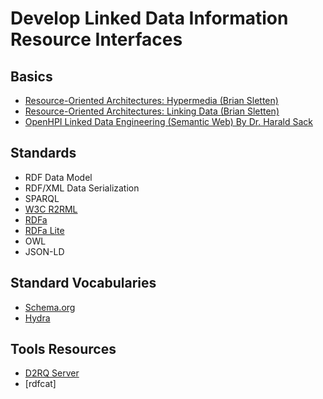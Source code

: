 # Develop Linked Data Information Resource Interfaces

## Basics

* [Resource-Oriented Architectures: Hypermedia (Brian Sletten)](https://learning.oreilly.com/videos/resource-oriented-architectures-hypermedia/9781491924877)
* [Resource-Oriented Architectures: Linking Data (Brian Sletten)](https://learning.oreilly.com/videos/resource-oriented-architectures-linking/9781491924884)
* [OpenHPI Linked Data Engineering (Semantic Web) By Dr.  Harald Sack](https://www.youtube.com/playlist?list=PLoOmvuyo5UAfY6jb46jCpMoqb-dbVewxg)


## Standards

* RDF Data Model
* RDF/XML Data Serialization
* SPARQL
* [W3C R2RML](https://www.w3.org/TR/r2rml/)
* [RDFa](https://rdfa.info/)
* [RDFa Lite](https://www.w3.org/TR/rdfa-lite/)
* OWL
* JSON-LD

## Standard Vocabularies

* [Schema.org](https://schema.org)
* [Hydra](https://www.hydra-cg.com/)

## Tools Resources

* [D2RQ Server](http://d2rq.org/d2r-server)
* [rdfcat]